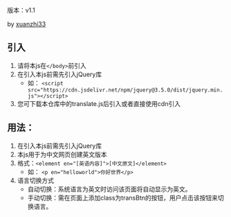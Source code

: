 版本：v1.1

by [xuanzhi33](http://www.xuanzhi33.top)

## 引入
1. 请将本js在`</body>`前引入
2. 在引入本js前需先引入jQuery库
    - 如： `<script src="https://cdn.jsdelivr.net/npm/jquery@3.5.0/dist/jquery.min.js"></script>`
3. 您可下载本仓库中的translate.js后引入或者直接使用cdn引入

## 用法：
1. 在引入本js前需先引入jQuery库
2. 本js用于为中文网页创建英文版本
3. 格式：`<element en="[英语内容]">[中文原文]</element>`
    - 如： `<p en="helloworld">你好世界</p>`
4. 语言切换方式
    - 自动切换：系统语言为英文时访问该页面将自动显示为英文。
    - 手动切换：需在页面上添加class为transBtn的按钮，用户点击该按钮来切换语言。